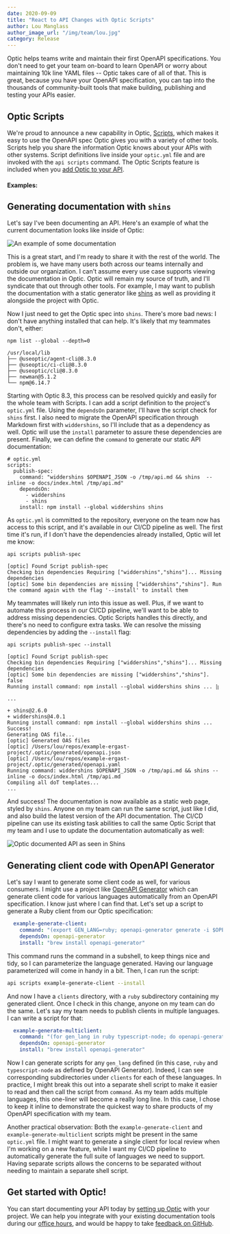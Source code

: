 ```yaml
---
date: 2020-09-09
title: "React to API Changes with Optic Scripts"
author: Lou Manglass
author_image_url: "/img/team/lou.jpg"
category: Release
---
```


Optic helps teams write and maintain their first OpenAPI specifications. You don't need to get your team on-board to learn OpenAPI or worry about maintaining 10k line YAML files -- Optic takes care of all of that. This is great, because you have your OpenAPI specification, you can tap into the thousands of community-built tools that make building, publishing and testing your APIs easier.

## Optic Scripts

We're proud to announce a new capability in Optic, [Scripts](/docs/apiops/scripts), which makes it easy to use the OpenAPI spec Optic gives you with a variety of other tools. Scripts help you share the information Optic knows about your APIs with other systems. Script definitions live inside your `optic.yml` file and are invoked with the `api scripts` command. The Optic Scripts feature is included when you [add Optic to your API](/docs/).

<!--truncate-->

#### Examples:

## Generating documentation with `shins`

Let's say I've been documenting an API. Here's an example of what the current documentation looks like inside of Optic:

![An example of some documentation](/img/blog-content/scripts-example-documentation.png)

This is a great start, and I'm ready to share it with the rest of the world. The problem is, we have many users both across our teams internally and outside our organization. I can't assume every use case supports viewing the documentation in Optic. Optic will remain my source of truth, and I'll syndicate that out through other tools. For example, I may want to publish the documentation with a static generator like [shins](https://www.npmjs.com/package/shins) as well as providing it alongside the project with Optic.

Now I just need to get the Optic spec into `shins`. There's more bad news: I don't have anything installed that can help. It's likely that my teammates don't, either:

```
npm list --global --depth=0
```

```
/usr/local/lib
├── @useoptic/agent-cli@8.3.0
├── @useoptic/ci-cli@8.3.0
├── @useoptic/cli@8.3.0
├── newman@5.1.2
└── npm@6.14.7

```

Starting with Optic 8.3, this process can be resolved quickly and easily for the whole team with Scripts. I can add a script definition to the project's `optic.yml` file. Using the `dependsOn` parameter, I'll have the script check for `shins` first. I also need to migrate the OpenAPI specification through Markdown first with `widdershins`, so I'll include that as a dependency as well. Optic will use the `install` parameter to assure these dependencies are present. Finally, we can define the `command` to generate our static API documentation:

```
# optic.yml
scripts:
  publish-spec:
    command: "widdershins $OPENAPI_JSON -o /tmp/api.md && shins  --inline -o docs/index.html /tmp/api.md"
    dependsOn:
      - widdershins
      - shins
    install: npm install --global widdershins shins

```

As `optic.yml` is committed to the repository, everyone on the team now has access to this script, and it's available in our CI/CD pipeline as well. The first time it's run, if I don't have the dependencies already installed, Optic will let me know:

```
api scripts publish-spec
```

```
[optic] Found Script publish-spec
Checking bin dependencies Requiring ["widdershins","shins"]... Missing dependencies
[optic] Some bin dependencies are missing ["widdershins","shins"]. Run the command again with the flag '--install' to install them

```

My teammates will likely run into this issue as well. Plus, if we want to automate this process in our CI/CD pipeline, we'll want to be able to address missing dependencies. Optic Scripts handles this directly, and there's no need to configure extra tasks. We can resolve the missing dependencies by adding the `--install` flag:

```
api scripts publish-spec --install
```

```
[optic] Found Script publish-spec
Checking bin dependencies Requiring ["widdershins","shins"]... Missing dependencies
[optic] Some bin dependencies are missing ["widdershins","shins"]. false
Running install command: npm install --global widdershins shins ... ⣷

...

+ shins@2.6.0
+ widdershins@4.0.1
Running install command: npm install --global widdershins shins ... Success!
Generating OAS file...
[optic] Generated OAS files
[optic] /Users/lou/repos/example-ergast-project/.optic/generated/openapi.json
[optic] /Users/lou/repos/example-ergast-project/.optic/generated/openapi.yaml
Running command: widdershins $OPENAPI_JSON -o /tmp/api.md && shins --inline -o docs/index.html /tmp/api.md
Compiling all doT templates...
...

```

And success! The documentation is now available as a static web page, styled by `shins`. Anyone on my team can run the same script, just like I did, and also build the latest version of the API documentation. The CI/CD pipeline can use its existing task abilities to call the same Optic Script that my team and I use to update the documentation automatically as well:

![Optic documented API as seen in Shins](/img/blog-content/scripts-shins.png)

## Generating client code with OpenAPI Generator

Let's say I want to generate some client code as well, for various consumers. I might use a project like [OpenAPI Generator](https://openapi-generator.tech/) which can generate client code for various languages automatically from an OpenAPI specification. I know just where I can find that. Let's set up a script to generate a Ruby client from our Optic specification:

```yaml
  example-generate-client:
    command: "(export GEN_LANG=ruby; openapi-generator generate -i $OPENAPI_YAML -g $GEN_LANG -o clients/$GEN_LANG)"
    dependsOn: openapi-generator
    install: "brew install openapi-generator"
```

This command runs the command in a subshell, to keep things nice and tidy, so I can parameterize the language generated. Having our language parameterized will come in handy in a bit. Then, I can run the script:

```bash
api scripts example-generate-client --install
```

And now I have a `clients` directory, with a `ruby` subdirectory containing my generated client. Once I check in this change, anyone on my team can do the same. Let's say my team needs to publish clients in multiple languages. I can write a script for that:

```yaml
  example-generate-multiclient:
    command: "(for gen_lang in ruby typescript-node; do openapi-generator generate -i $OPENAPI_YAML -g $gen_lang -o clients/$gen_lang; done)"
    dependsOn: openapi-generator
    install: "brew install openapi-generator"
```

Now I can generate scripts for any `gen_lang` defined (in this case, `ruby` and `typescript-node` as defined by OpenAPI Generator). Indeed, I can see corresponding subdirectories under `clients` for each of these languages. In practice, I might break this out into a separate shell script to make it easier to read and then call the script from `command`. As my team adds multiple languages, this one-liner will become a really long line. In this case, I chose to keep it inline to demonstrate the quickest way to share products of my OpenAPI specification with my team.

Another practical observation: Both the `example-generate-client` and `example-generate-multiclient` scripts might be present in the same `optic.yml` file. I might want to generate a single client for local review when I'm working on a new feature, while I want my CI/CD pipeline to automatically generate the full suite of languages we need to support. Having separate scripts allows the concerns to be separated without needing to maintain a separate shell script.

## Get started with Optic!

You can start documenting your API today by [setting up Optic](/docs/) with your project. We can help you integrate with your existing documentation tools during our [office hours](https://useoptic.com/docs/community), and would be happy to take [feedback on GitHub](https://github.com/opticdev/optic/issues/new).
